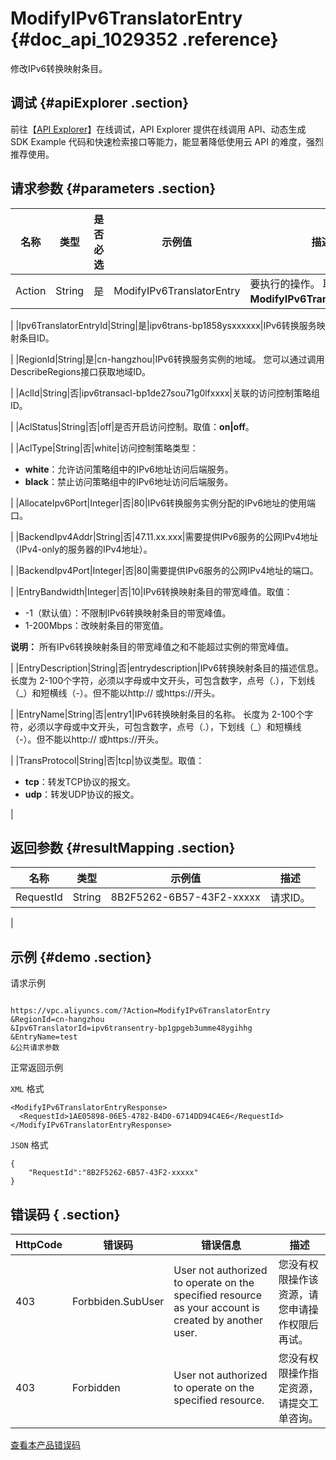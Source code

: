 # ModifyIPv6TranslatorEntry {#doc_api_1029352 .reference}

修改IPv6转换映射条目。

## 调试 {#apiExplorer .section}

前往【[API Explorer](https://api.aliyun.com/#product=Vpc&api=ModifyIPv6TranslatorEntry)】在线调试，API Explorer 提供在线调用 API、动态生成 SDK Example 代码和快速检索接口等能力，能显著降低使用云 API 的难度，强烈推荐使用。

## 请求参数 {#parameters .section}

|名称|类型|是否必选|示例值|描述|
|--|--|----|---|--|
|Action|String|是|ModifyIPv6TranslatorEntry|要执行的操作。 取值： **ModifyIPv6TranslatorEntry**。

 |
|Ipv6TranslatorEntryId|String|是|ipv6trans-bp1858ysxxxxxx|IPv6转换服务映射条目ID。

 |
|RegionId|String|是|cn-hangzhou|IPv6转换服务实例的地域。 您可以通过调用 DescribeRegions接口获取地域ID。

 |
|AclId|String|否|ipv6transacl-bp1de27sou71g0lfxxxx|关联的访问控制策略组ID。

 |
|AclStatus|String|否|off|是否开启访问控制。取值：**on|off**。

 |
|AclType|String|否|white|访问控制策略类型：

 -   **white**：允许访问策略组中的IPv6地址访问后端服务。
-   **black**：禁止访问策略组中的IPv6地址访问后端服务。

 |
|AllocateIpv6Port|Integer|否|80|IPv6转换服务实例分配的IPv6地址的使用端口。

 |
|BackendIpv4Addr|String|否|47.11.xx.xxx|需要提供IPv6服务的公网IPv4地址（IPv4-only的服务器的IPv4地址）。

 |
|BackendIpv4Port|Integer|否|80|需要提供IPv6服务的公网IPv4地址的端口。

 |
|EntryBandwidth|Integer|否|10|IPv6转换映射条目的带宽峰值。取值：

 -   -1（默认值）：不限制IPv6转换映射条目的带宽峰值。
-   1-200Mbps：改映射条目的带宽值。

 **说明：** 所有IPv6转换映射条目的带宽峰值之和不能超过实例的带宽峰值。

 |
|EntryDescription|String|否|entrydescription|IPv6转换映射条目的描述信息。 长度为 2-100个字符，必须以字母或中文开头，可包含数字，点号（.），下划线（\_）和短横线（-）。但不能以http:// 或https://开头。

 |
|EntryName|String|否|entry1|IPv6转换映射条目的名称。 长度为 2-100个字符，必须以字母或中文开头，可包含数字，点号（.），下划线（\_）和短横线（-）。但不能以http:// 或https://开头。

 |
|TransProtocol|String|否|tcp|协议类型。取值：

 -   **tcp**：转发TCP协议的报文。
-   **udp**：转发UDP协议的报文。

 |

## 返回参数 {#resultMapping .section}

|名称|类型|示例值|描述|
|--|--|---|--|
|RequestId|String|8B2F5262-6B57-43F2-xxxxx|请求ID。

 |

## 示例 {#demo .section}

请求示例

``` {#request_demo}

https://vpc.aliyuncs.com/?Action=ModifyIPv6TranslatorEntry
&RegionId=cn-hangzhou
&Ipv6TranslatorId=ipv6transentry-bp1gpgeb3umme48ygihhg
&EntryName=test
&公共请求参数

```

正常返回示例

`XML` 格式

``` {#xml_return_success_demo}
<ModifyIPv6TranslatorEntryResponse>
  <RequestId>1AE05898-06E5-4782-B4D0-6714DD94C4E6</RequestId>
</ModifyIPv6TranslatorEntryResponse>

```

`JSON` 格式

``` {#json_return_success_demo}
{
	"RequestId":"8B2F5262-6B57-43F2-xxxxx"
}
```

## 错误码 { .section}

|HttpCode|错误码|错误信息|描述|
|--------|---|----|--|
|403|Forbbiden.SubUser|User not authorized to operate on the specified resource as your account is created by another user.|您没有权限操作该资源，请您申请操作权限后再试。|
|403|Forbidden|User not authorized to operate on the specified resource.|您没有权限操作指定资源，请提交工单咨询。|

[查看本产品错误码](https://error-center.aliyun.com/status/product/Vpc)

